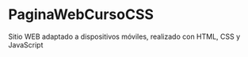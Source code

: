 # PaginaWebCursoCSS
Sitio WEB adaptado a dispositivos móviles, realizado con HTML, CSS y JavaScript
